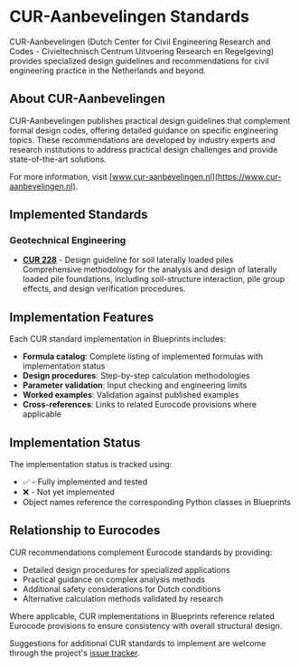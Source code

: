 # CUR-Aanbevelingen Standards

CUR-Aanbevelingen (Dutch Center for Civil Engineering Research and Codes - Civieltechnisch Centrum Uitvoering Research en Regelgeving) provides specialized design guidelines and recommendations for civil engineering practice in the Netherlands and beyond.

## About CUR-Aanbevelingen

CUR-Aanbevelingen publishes practical design guidelines that complement formal design codes, offering detailed guidance on specific engineering topics. These recommendations are developed by industry experts and research institutions to address practical design challenges and provide state-of-the-art solutions.

For more information, visit [www.cur-aanbevelingen.nl](https://www.cur-aanbevelingen.nl).

## Implemented Standards

### Geotechnical Engineering

- **[CUR 228](cur_228/formulas.md)** - Design guideline for soil laterally loaded piles  
  Comprehensive methodology for the analysis and design of laterally loaded pile foundations, including soil-structure interaction, pile group effects, and design verification procedures.

## Implementation Features

Each CUR standard implementation in Blueprints includes:

- **Formula catalog**: Complete listing of implemented formulas with implementation status
- **Design procedures**: Step-by-step calculation methodologies  
- **Parameter validation**: Input checking and engineering limits
- **Worked examples**: Validation against published examples
- **Cross-references**: Links to related Eurocode provisions where applicable

## Implementation Status

The implementation status is tracked using:

- ✅ - Fully implemented and tested
- ❌ - Not yet implemented
- Object names reference the corresponding Python classes in Blueprints

## Relationship to Eurocodes

CUR recommendations complement Eurocode standards by providing:

- Detailed design procedures for specialized applications
- Practical guidance on complex analysis methods
- Additional safety considerations for Dutch conditions
- Alternative calculation methods validated by research

Where applicable, CUR implementations in Blueprints reference related Eurocode provisions to ensure consistency with overall structural design.

Suggestions for additional CUR standards to implement are welcome through the project's [issue tracker](https://github.com/Blueprints-org/blueprints/issues).